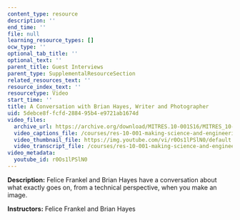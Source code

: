 ```yaml
---
content_type: resource
description: ''
end_time: ''
file: null
learning_resource_types: []
ocw_type: ''
optional_tab_title: ''
optional_text: ''
parent_title: Guest Interviews
parent_type: SupplementalResourceSection
related_resources_text: ''
resource_index_text: ''
resourcetype: Video
start_time: ''
title: A Conversation with Brian Hayes, Writer and Photographer
uid: 5debce8f-fcfd-2884-95b4-e9721ab1674d
video_files:
  archive_url: https://archive.org/download/MITRES.10-001S16/MITRES_10-001S16_Track42_300k.mp4
  video_captions_file: /courses/res-10-001-making-science-and-engineering-pictures-a-practical-guide-to-presenting-your-work-spring-2016/a9c4154c35a4599b802e725feae563ad_r0Os1lPSlN0.vtt
  video_thumbnail_file: https://img.youtube.com/vi/r0Os1lPSlN0/default.jpg
  video_transcript_file: /courses/res-10-001-making-science-and-engineering-pictures-a-practical-guide-to-presenting-your-work-spring-2016/d9dc0514a15d515de8b0ec3714415dbb_r0Os1lPSlN0.pdf
video_metadata:
  youtube_id: r0Os1lPSlN0
---
```


**Description:** Felice Frankel and Brian Hayes have a conversation about what exactly goes on, from a technical perspective, when you make an image.

**Instructors:** Felice Frankel and Brian Hayes



